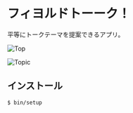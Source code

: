# フィヨルドトーーク！

平等にトークテーマを提案できるアプリ。

![Top](https://i.gyazo.com/f4a4ac23b968bed3c58ed0e57d31c2d6.png)

![Topic](https://i.gyazo.com/03d8ab3f9832c94b1668ab177603f27e.png)

## インストール

```
$ bin/setup
```
